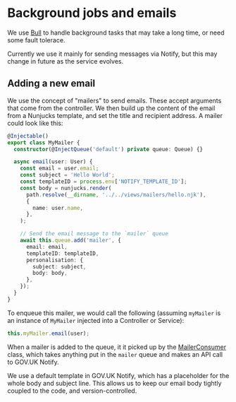 # Background jobs and emails

We use [Bull](https://docs.nestjs.com/techniques/queues) to handle background tasks that
may take a long time, or need some fault tolerace.

Currently we use it mainly for sending messages via Notify, but this may change in future
as the service evolves.

## Adding a new email

We use the concept of "mailers" to send emails. These accept arguments that come from the
controller. We then build up the content of the email from a Nunjucks template, and set the
title and recipient address. A mailer could look like this:

```typescript
@Injectable()
export class MyMailer {
  constructor(@InjectQueue('default') private queue: Queue) {}

  async email(user: User) {
    const email = user.email;
    const subject = 'Hello World';
    const templateID = process.env['NOTIFY_TEMPLATE_ID'];
    const body = nunjucks.render(
      path.resolve(__dirname, '../../views/mailers/hello.njk'),
      {
        name: user.name,
      },
    );

    // Send the email message to the `mailer` queue
    await this.queue.add('mailer', {
      email: email,
      templateID: templateID,
      personalisation: {
        subject: subject,
        body: body,
      },
    });
  }
}
```

To enqueue this mailer, we would call the following (assuming `myMailer` is an instance of
`MyMailer` injected into a Controller or Service):

```typescript
this.myMailer.email(user);
```

When a mailer is added to the queue, it it picked up by the
[MailerConsumer](https://github.com/UKGovernmentBEIS/regulated-professions-register/blob/main/src/common/mailer.consumer.ts) class,
which takes anything put in the `mailer` queue and makes an API call to GOV.UK Notify.

We use a default template in GOV.UK Notify, which has a placeholder for the whole body
and subject line. This allows us to keep our email body tightly coupled to the code, and
version-controlled.
